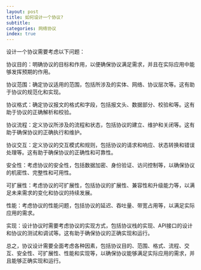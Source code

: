 ```yaml
---
layout: post
title: 如何设计一个协议?
subtitle:  
categories: 网络协议
index: true
---
```


设计一个协议需要考虑以下问题：

协议目的：明确协议的目标和作用，以便确保协议满足需求，并且在实际应用中能够发挥预期的作用。

协议范围：确定协议适用的范围，包括所涉及的实体、网络、协议层次等。这有助于协议的规范化和实现。

协议格式：确定协议报文的格式和字段，包括报文头、数据部分、校验和等。这有助于协议的正确解析和校验。

协议流程：定义协议所涉及的流程和状态，包括协议的建立、维护和关闭等。这有助于确保协议的正确执行和维护。

协议交互：定义协议的交互模式和规则，包括协议的请求和响应、状态转换和错误处理等。这有助于确保协议的正确性和可靠性。

安全性：考虑协议的安全性，包括数据加密、身份验证、访问控制等，以确保协议的机密性、完整性和可用性。

可扩展性：考虑协议的可扩展性，包括协议的扩展性、兼容性和升级能力等，以满足未来需求的变化和协议的持续发展。

性能：考虑协议的性能问题，包括协议的延迟、吞吐量、带宽占用等，以满足实际应用的需求。

实现：设计协议时需要考虑协议的实现方式，包括协议栈的实现、API接口的设计和协议的测试和调试等。这有助于确保协议的正确实现和运行。

总之，协议设计需要全面考虑各种因素，包括协议目的、范围、格式、流程、交互、安全性、可扩展性、性能和实现等，以确保协议能够满足实际应用的需求，并且能够正确实现和运行。
